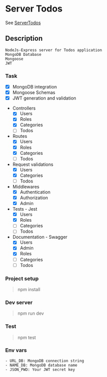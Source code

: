 # Server Todos
See [ServerTodos](https://server-todos.herokuapp.com/api/)

## Description

```
NodeJs-Express server for Todos application
MongoDB Database
Mongoose
JWT
```

### Task

- [x] MongoDB integration
- [x] Mongoose Schemas
- [x] JWT generation and validation
- Controllers
  - [x] Users
  - [x] Roles
  - [x] Categories
  - [ ] Todos
- Routes
  - [x] Users
  - [x] Roles
  - [x] Categories
  - [ ] Todos
- Request validations
  - [x] Users
  - [x] Categories
  - [ ] Todos
- Middlewares
  - [x] Authentication
  - [x] Authorization
  - [x] Admin
- Tests - Jest
  - [x] Users
  - [x] Roles
  - [ ] Categories
  - [ ] Todos
- Documentation - Swagger
  - [x] Users
  - [x] Admin
  - [x] Roles
  - [ ] Categories
  - [ ] Todos

### Project setup
> npm install

### Dev server
> npm run dev

### Test
> npm test

### Env vars
```
- URL_DB: MongoDB connection string
- NAME_DB: MongoDB database name
- JSON_PWD: Your JWT secret key
```
